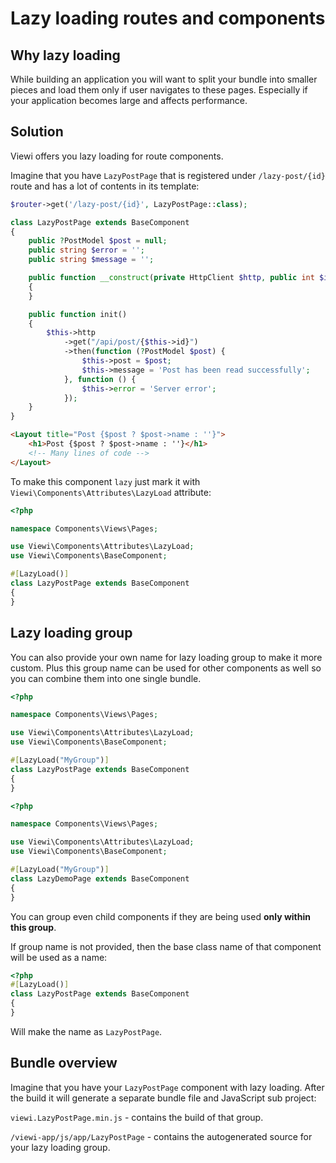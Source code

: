 # Lazy loading routes and components

## Why lazy loading

While building an application you will want to split your bundle into smaller pieces and load them only if user navigates to these pages. Especially if your application becomes large and affects performance.

## Solution

Viewi offers you lazy loading for route components.

Imagine that you have `LazyPostPage` that is registered under `/lazy-post/{id}` route and has a lot of contents in its template:

```php
$router->get('/lazy-post/{id}', LazyPostPage::class);
```

```php
class LazyPostPage extends BaseComponent
{
    public ?PostModel $post = null;
    public string $error = '';
    public string $message = '';

    public function __construct(private HttpClient $http, public int $id)
    {
    }

    public function init()
    {
        $this->http
            ->get("/api/post/{$this->id}")
            ->then(function (?PostModel $post) {
                $this->post = $post;
                $this->message = 'Post has been read successfully';
            }, function () {
                $this->error = 'Server error';
            });
    }
}
```

```html
<Layout title="Post {$post ? $post->name : ''}">
    <h1>Post {$post ? $post->name : ''}</h1>
    <!-- Many lines of code -->
</Layout>
```

To make this component `lazy` just mark it with `Viewi\Components\Attributes\LazyLoad` attribute:

```php
<?php

namespace Components\Views\Pages;

use Viewi\Components\Attributes\LazyLoad;
use Viewi\Components\BaseComponent;

#[LazyLoad()]
class LazyPostPage extends BaseComponent
{
}
```

## Lazy loading group

You can also provide your own name for lazy loading group to make it more custom. Plus this group name can be used for other components as well so you can combine them into one single bundle.

```php
<?php

namespace Components\Views\Pages;

use Viewi\Components\Attributes\LazyLoad;
use Viewi\Components\BaseComponent;

#[LazyLoad("MyGroup")]
class LazyPostPage extends BaseComponent
{
}
```

```php
<?php

namespace Components\Views\Pages;

use Viewi\Components\Attributes\LazyLoad;
use Viewi\Components\BaseComponent;

#[LazyLoad("MyGroup")]
class LazyDemoPage extends BaseComponent
{
}
```

You can group even child components if they are being used **only within this group**.

If group name is not provided, then the base class name of that component will be used as a name:

```php
<?php
#[LazyLoad()]
class LazyPostPage extends BaseComponent
{
}
```

Will make the name as `LazyPostPage`.

## Bundle overview

Imagine that you have your `LazyPostPage` component with lazy loading. After the build it will generate a separate bundle file and JavaScript sub project:

`viewi.LazyPostPage.min.js` - contains the build of that group.

`/viewi-app/js/app/LazyPostPage` - contains the autogenerated source for your lazy loading group.